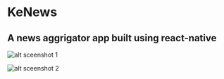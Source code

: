 # KeNews

## A news aggrigator app built using react-native

![alt sceenshot 1](http://smalldevelopers.co.ke/screen1.png)

![alt sceenshot 2](http://smalldevelopers.co.ke/screen2.png)
